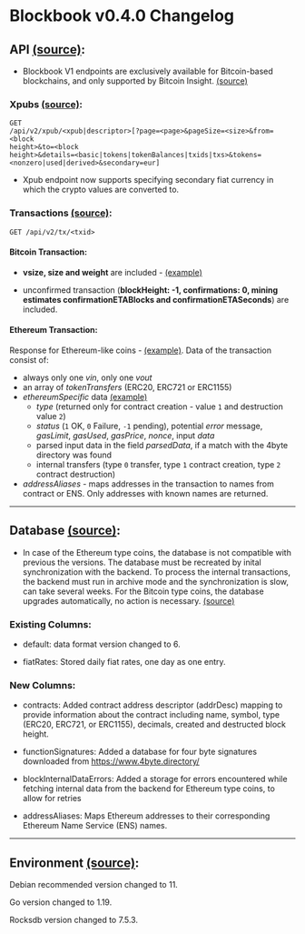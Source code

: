 # Blockbook v0.4.0 Changelog

## API [(source)](https://github.com/trezor/blockbook/blob/master/docs/api.md):

- Blockbook V1 endpoints are exclusively available for Bitcoin-based 
blockchains, and only supported by Bitcoin Insight. 
[(source)](https://github.com/trezor/blockbook/blob/master/docs/api.md#legacy-api-v1)

### Xpubs [(source)](https://github.com/trezor/blockbook/blob/master/docs/api.md#get-xpub):
```
GET 
/api/v2/xpub/<xpub|descriptor>[?page=<page>&pageSize=<size>&from=<block 
height>&to=<block 
height>&details=<basic|tokens|tokenBalances|txids|txs>&tokens=<nonzero|used|derived>&secondary=eur]
```

- Xpub endpoint now supports specifying secondary fiat currency in which 
the crypto values are converted to.

### Transactions [(source)](https://github.com/trezor/blockbook/blob/master/docs/api.md#get-transaction):
```
GET /api/v2/tx/<txid>
```
#### Bitcoin Transaction:

- **vsize, size and weight** are included - 
[(example)](https://btc1.trezor.io/api/v2/tx/18945c8c8ff2016617a2bac644971ab21d97c51986f2516b31e640616c4d4862)

- unconfirmed transaction (**blockHeight: -1, confirmations: 0, mining 
estimates confirmationETABlocks and confirmationETASeconds**) are 
included. 

#### Ethereum Transaction:
Response for Ethereum-like coins - 
[(example)](https://eth1.trezor.io/api/v2/tx/0x92524e7a1164841639951ee3d32d8072e77e0283f2f42a07c5bb8bae6358f0b4). 
Data of the transaction consist of:

- always only one _vin_, only one _vout_
- an array of _tokenTransfers_ (ERC20, ERC721 or ERC1155)
- _ethereumSpecific_ data [(example)](https://github.com/trezor/blockbook/blob/master/docs/api.md#get-transaction)
  - _type_ (returned only for contract creation - value `1` and 
destruction value `2`)
  - _status_ (`1` OK, `0` Failure, `-1` pending), potential _error_ 
message, _gasLimit_, _gasUsed_, _gasPrice_, _nonce_, input _data_
  - parsed input data in the field _parsedData_, if a match with the 4byte 
directory was found
  - internal transfers (type `0` transfer, type `1` contract creation, 
type `2` contract destruction)
- _addressAliases_ - maps addresses in the transaction to names from contract or ENS. Only addresses with known names are returned.

---
## Database [(source)]([(source)](https://github.com/trezor/blockbook/blob/master/docs/rocksdb.md)):

- In case of the Ethereum type coins, the database is not compatible with 
previous the versions. The database must be recreated by inital 
synchronization with the backend. To process the internal transactions, 
the backend must run in archive mode and the synchronization is slow, can 
take several weeks.
For the Bitcoin type coins, the database upgrades automatically, no action 
is necessary. 
[(source)](https://github.com/trezor/blockbook/releases/tag/v0.4.0)


### Existing Columns:

- default: data format version changed to 6. 

- fiatRates: Stored daily fiat rates, one day as one entry. 



### New Columns:

- contracts: Added contract address descriptor (addrDesc) mapping to 
provide information about the contract including name, symbol, type 
(ERC20, ERC721, or ERC1155), decimals, created and destructed block 
height. 

- functionSignatures: Added a database for four byte signatures downloaded 
from https://www.4byte.directory/

- blockInternalDataErrors: Added a storage for errors encountered while 
fetching internal data from the backend for Ethereum type coins, to allow 
for retries

- addressAliases: Maps Ethereum addresses to their corresponding Ethereum 
Name Service (ENS) names. 
---
## Environment [(source)](https://github.com/trezor/blockbook/blob/master/docs/api.md#legacy-api-v1):
Debian recommended version changed to 11. 

Go version changed to 1.19. 

Rocksdb version changed to 7.5.3. 
